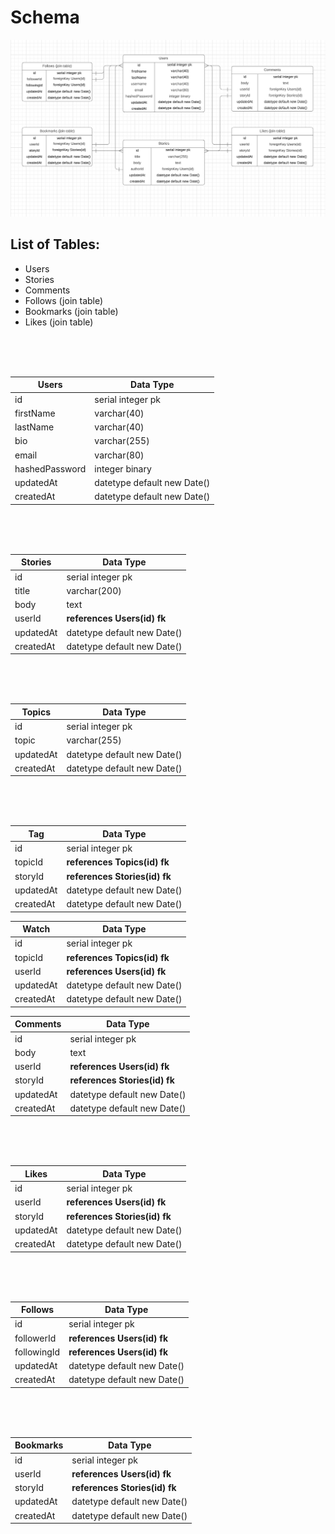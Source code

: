 
# Schema

![Schema](MVP-schema.JPG)

## List of Tables:
* Users
* Stories
* Comments
* Follows (join table)
* Bookmarks (join table)
* Likes (join table)

<br>
<br>
<br>

| Users     | Data Type                   |
|-----------|-----------------------------|
| id        | serial integer pk           |
| firstName | varchar(40)                 |
| lastName  | varchar(40)                 |
| bio       | varchar(255)                |
| email     | varchar(80)                 |
| hashedPassword | integer binary         |
| updatedAt | datetype default new Date() |
| createdAt | datetype default new Date() |
 
<br>
<br>
<br>

| Stories   | Data Type                     |
|-----------|-------------------------------|
| id        | serial integer pk             |
| title     | varchar(200)                  |
| body      | text                          |
| userId    | **references Users(id) fk**   |
| updatedAt | datetype default new Date()   |
| createdAt | datetype default new Date()   |

<br>
<br>
<br>

| Topics    | Data Type                     |
|-----------|-------------------------------|
| id        | serial integer pk             |
| topic     | varchar(255)                  |
| updatedAt | datetype default new Date()   |
| createdAt | datetype default new Date()   |

<br>
<br>
<br>

| Tag       | Data Type                     |
|-----------|-------------------------------|
| id        | serial integer pk             |
| topicId   | **references Topics(id) fk**  |
| storyId   | **references Stories(id) fk** |
| updatedAt | datetype default new Date()   |
| createdAt | datetype default new Date()   |

| Watch     | Data Type                     |
|-----------|-------------------------------|
| id        | serial integer pk             |
| topicId   | **references Topics(id) fk**  |
| userId    | **references Users(id) fk**   |
| updatedAt | datetype default new Date()   |
| createdAt | datetype default new Date()   |

| Comments  | Data Type                     |
|-----------|-------------------------------|
| id        | serial integer pk             |
| body      | text                          |
| userId    | **references Users(id) fk**   |
| storyId   | **references Stories(id) fk** |
| updatedAt | datetype default new Date()   |
| createdAt | datetype default new Date()   |

<br>
<br>
<br>

| Likes     | Data Type                     |
|-----------|-------------------------------|
| id        | serial integer pk             |
| userId    | **references Users(id) fk**   |
| storyId   | **references Stories(id) fk** |
| updatedAt | datetype default new Date()   |
| createdAt | datetype default new Date()   |

<br>
<br>
<br>

| Follows     | Data Type                   |
|-------------|-----------------------------|
| id          | serial integer pk           |
| followerId  | **references Users(id) fk** |
| followingId | **references Users(id) fk** |
| updatedAt   | datetype default new Date() |
| createdAt   | datetype default new Date() |

<br>
<br>
<br>

| Bookmarks    | Data Type                     |
|--------------|-------------------------------|
| id           | serial integer pk             |
| userId       | **references Users(id) fk**   |
| storyId      | **references Stories(id) fk** |
| updatedAt    | datetype default new Date()   |
| createdAt    | datetype default new Date()   |
